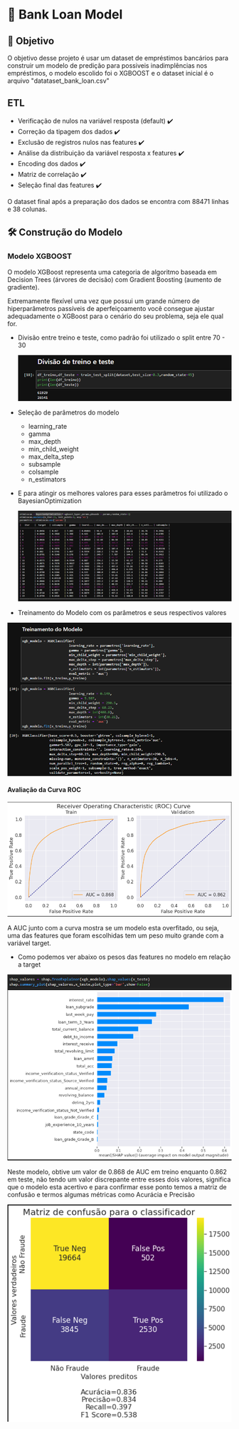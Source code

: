# 🧬 Bank Loan Model

## 🎯 Objetivo

O objetivo desse projeto é usar um dataset de empréstimos bancários para construir um modelo de predição para possiveis inadimplências nos empréstimos, o modelo escolido foi o XGBOOST e o dataset inicial é o arquivo "datataset_bank_loan.csv" 

## ETL

- Verificação de nulos na variável resposta (default) ✔️
- Correção da tipagem dos dados ✔️
- Exclusão de registros nulos nas features ✔️
- Análise da distribuição da variável resposta x features ✔️
- Encoding dos dados ✔️
- Matriz de correlação ✔️
- Seleção final das features ✔️

O dataset final após a preparação dos dados se encontra com 88471 linhas  e 38 colunas.

## 🛠️ Construção do Modelo 

### Modelo XGBOOST

O modelo XGBoost representa uma categoria de algoritmo baseada em Decision Trees (árvores de decisão) com Gradient Boosting (aumento de gradiente).

Extremamente flexível uma vez que possui um grande número de hiperparâmetros passíveis de aperfeiçoamento você consegue ajustar adequadamente o XGBoost para o cenário do seu problema, seja ele qual for.


- Divisão entre treino e teste, como padrão foi utilizado o split entre 70 - 30

    ![CurvaROC](https://github.com/joaovbdss69/Bank-Loan-Model/blob/main/images/DivisaoTreinoTeste.png)
	
- Seleção de parâmetros do modelo
    - learning_rate 
    - gamma
    - max_depth
    - min_child_weight
    - max_delta_step
    - subsample
    - colsample
    - n_estimators
- E para atingir os melhores valores para esses parâmetros foi utilizado o BayesianOptimization

    ![BayesianOptimization](https://github.com/joaovbdss69/Bank-Loan-Model/blob/main/images/BayesianOptimization.png)

- Treinamento do Modelo com os parâmetros e seus respectivos valores

![Model](https://github.com/joaovbdss69/Bank-Loan-Model/blob/main/images/modeloXGBOOST.png)

#### Avaliação da Curva ROC 

![CurvaROC](https://github.com/joaovbdss69/Bank-Loan-Model/blob/main/images/CURVAROC.png)

A AUC junto com a curva mostra se um modelo esta overfitado, ou seja, uma das features que foram escolhidas tem um peso muito grande com a variável target.

- Como podemos ver abaixo os pesos das features no modelo em relação a target

![Variáveis](https://github.com/joaovbdss69/Bank-Loan-Model/blob/main/images/pesoVariavel.png)

Neste modelo, obtive um valor de 0.868 de AUC em treino enquanto 0.862 em teste, não tendo um valor discrepante entre esses dois valores, significa que o modelo esta acertivo e para confirmar esse ponto temos a matriz de confusão e termos algumas métricas como Acurácia e Precisão

![CurvaROC](https://github.com/joaovbdss69/Bank-Loan-Model/blob/main/images/Matrizdeconfusao.png)
